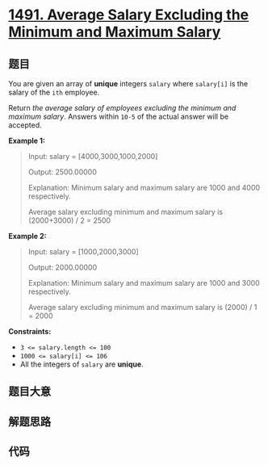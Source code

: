 # [1491. Average Salary Excluding the Minimum and Maximum Salary](https://leetcode.com/problems/average-salary-excluding-the-minimum-and-maximum-salary/)

## 题目

You are given an array of **unique** integers `salary` where `salary[i]` is
the salary of the `ith` employee.

Return _the average salary of employees excluding the minimum and maximum
salary_. Answers within `10-5` of the actual answer will be accepted.



**Example 1:**

> Input: salary = [4000,3000,1000,2000]
> 
> Output: 2500.00000
> 
> Explanation: Minimum salary and maximum salary are 1000 and 4000 respectively.
> 
> Average salary excluding minimum and maximum salary is (2000+3000) / 2 = 2500

**Example 2:**

> Input: salary = [1000,2000,3000]
> 
> Output: 2000.00000
> 
> Explanation: Minimum salary and maximum salary are 1000 and 3000 respectively.
> 
> Average salary excluding minimum and maximum salary is (2000) / 1 = 2000

**Constraints:**

  * `3 <= salary.length <= 100`
  * `1000 <= salary[i] <= 106`
  * All the integers of `salary` are **unique**.


## 题目大意

## 解题思路

## 代码

```javascript

```


